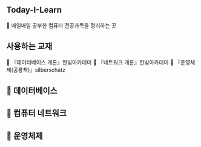 ## Today-I-Learn

📖 매일매일 공부한 컴퓨터 전공과목을 정리하는 곳

## 사용하는 교재
💠 『데이터베이스 개론』한빛아카데미
💠 『네트워크 개론』한빛아카데미
💠 『운영체제(공룡책)』silberschatz

## 📕 데이터베이스

## 📙 컴퓨터 네트워크

## 📒 운영체제
